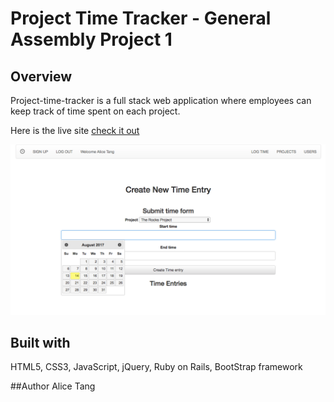 # Project Time Tracker - General Assembly Project 1

## Overview
Project-time-tracker is a full stack web application where employees can keep track of time spent on each project.

Here is the live site [check it out ](https://project-time-tracker.herokuapp.com/)

![cover image](./app/assets/images/project-time-tracker.png)


## Built with
HTML5, CSS3, JavaScript, jQuery, Ruby on Rails, BootStrap framework

##Author
Alice Tang
